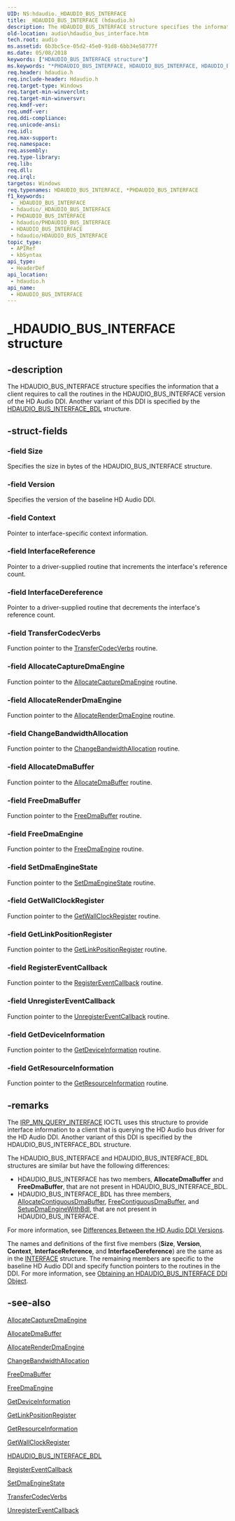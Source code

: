 ```yaml
---
UID: NS:hdaudio._HDAUDIO_BUS_INTERFACE
title: _HDAUDIO_BUS_INTERFACE (hdaudio.h)
description: The HDAUDIO_BUS_INTERFACE structure specifies the information that a client requires to call the routines in the HDAUDIO_BUS_INTERFACE version of the HD Audio DDI. Another variant of this DDI is specified by the HDAUDIO_BUS_INTERFACE_BDL structure.
old-location: audio\hdaudio_bus_interface.htm
tech.root: audio
ms.assetid: 6b3bc5ce-05d2-45e0-91d8-6bb34e58777f
ms.date: 05/08/2018
keywords: ["HDAUDIO_BUS_INTERFACE structure"]
ms.keywords: "*PHDAUDIO_BUS_INTERFACE, HDAUDIO_BUS_INTERFACE, HDAUDIO_BUS_INTERFACE structure [Audio Devices], PHDAUDIO_BUS_INTERFACE, PHDAUDIO_BUS_INTERFACE structure pointer [Audio Devices], _HDAUDIO_BUS_INTERFACE, aud-prop2_4d39bbd4-8c0b-4f2c-98a7-618d891593c1.xml, audio.hdaudio_bus_interface, hdaudio/HDAUDIO_BUS_INTERFACE, hdaudio/PHDAUDIO_BUS_INTERFACE"
req.header: hdaudio.h
req.include-header: Hdaudio.h
req.target-type: Windows
req.target-min-winverclnt: 
req.target-min-winversvr: 
req.kmdf-ver: 
req.umdf-ver: 
req.ddi-compliance: 
req.unicode-ansi: 
req.idl: 
req.max-support: 
req.namespace: 
req.assembly: 
req.type-library: 
req.lib: 
req.dll: 
req.irql: 
targetos: Windows
req.typenames: HDAUDIO_BUS_INTERFACE, *PHDAUDIO_BUS_INTERFACE
f1_keywords:
 - _HDAUDIO_BUS_INTERFACE
 - hdaudio/_HDAUDIO_BUS_INTERFACE
 - PHDAUDIO_BUS_INTERFACE
 - hdaudio/PHDAUDIO_BUS_INTERFACE
 - HDAUDIO_BUS_INTERFACE
 - hdaudio/HDAUDIO_BUS_INTERFACE
topic_type:
 - APIRef
 - kbSyntax
api_type:
 - HeaderDef
api_location:
 - hdaudio.h
api_name:
 - HDAUDIO_BUS_INTERFACE
---
```


# _HDAUDIO_BUS_INTERFACE structure


## -description

The HDAUDIO_BUS_INTERFACE structure specifies the information that a client requires to call the routines in the HDAUDIO_BUS_INTERFACE version of the HD Audio DDI. Another variant of this DDI is specified by the <a href="/windows-hardware/drivers/ddi/hdaudio/ns-hdaudio-_hdaudio_bus_interface_bdl">HDAUDIO_BUS_INTERFACE_BDL</a> structure.

## -struct-fields

### -field Size

Specifies the size in bytes of the HDAUDIO_BUS_INTERFACE structure.

### -field Version

Specifies the version of the baseline HD Audio DDI.

### -field Context

Pointer to interface-specific context information.

### -field InterfaceReference

Pointer to a driver-supplied routine that increments the interface's reference count.

### -field InterfaceDereference

Pointer to a driver-supplied routine that decrements the interface's reference count.

### -field TransferCodecVerbs

Function pointer to the <a href="/windows-hardware/drivers/ddi/hdaudio/nc-hdaudio-ptransfer_codec_verbs">TransferCodecVerbs</a> routine.

### -field AllocateCaptureDmaEngine

Function pointer to the <a href="/windows-hardware/drivers/ddi/hdaudio/nc-hdaudio-pallocate_capture_dma_engine">AllocateCaptureDmaEngine</a> routine.

### -field AllocateRenderDmaEngine

Function pointer to the <a href="/windows-hardware/drivers/ddi/hdaudio/nc-hdaudio-pallocate_render_dma_engine">AllocateRenderDmaEngine</a> routine.

### -field ChangeBandwidthAllocation

Function pointer to the <a href="/windows-hardware/drivers/ddi/hdaudio/nc-hdaudio-pchange_bandwidth_allocation">ChangeBandwidthAllocation</a> routine.

### -field AllocateDmaBuffer

Function pointer to the <a href="/windows-hardware/drivers/ddi/hdaudio/nc-hdaudio-pallocate_dma_buffer">AllocateDmaBuffer</a> routine.

### -field FreeDmaBuffer

Function pointer to the <a href="/windows-hardware/drivers/ddi/hdaudio/nc-hdaudio-pfree_dma_buffer">FreeDmaBuffer</a> routine.

### -field FreeDmaEngine

Function pointer to the <a href="/windows-hardware/drivers/ddi/hdaudio/nc-hdaudio-pfree_dma_engine">FreeDmaEngine</a> routine.

### -field SetDmaEngineState

Function pointer to the <a href="/windows-hardware/drivers/ddi/hdaudio/nc-hdaudio-pset_dma_engine_state">SetDmaEngineState</a> routine.

### -field GetWallClockRegister

Function pointer to the <a href="/windows-hardware/drivers/ddi/hdaudio/nc-hdaudio-pget_wall_clock_register">GetWallClockRegister</a> routine.

### -field GetLinkPositionRegister

Function pointer to the <a href="/windows-hardware/drivers/ddi/hdaudio/nc-hdaudio-pget_link_position_register">GetLinkPositionRegister</a> routine.

### -field RegisterEventCallback

Function pointer to the <a href="/windows-hardware/drivers/ddi/hdaudio/nc-hdaudio-pregister_event_callback">RegisterEventCallback</a> routine.

### -field UnregisterEventCallback

Function pointer to the <a href="/windows-hardware/drivers/ddi/hdaudio/nc-hdaudio-punregister_event_callback">UnregisterEventCallback</a> routine.

### -field GetDeviceInformation

Function pointer to the <a href="/windows-hardware/drivers/ddi/hdaudio/nc-hdaudio-pget_device_information">GetDeviceInformation</a> routine.

### -field GetResourceInformation

Function pointer to the <a href="/windows-hardware/drivers/ddi/hdaudio/nc-hdaudio-pget_resource_information">GetResourceInformation</a> routine.

## -remarks

The <a href="/windows-hardware/drivers/kernel/irp-mn-query-interface">IRP_MN_QUERY_INTERFACE</a> IOCTL uses this structure to provide interface information to a client that is querying the HD Audio bus driver for the HD Audio DDI. Another variant of this DDI is specified by the HDAUDIO_BUS_INTERFACE_BDL structure.

The HDAUDIO_BUS_INTERFACE and HDAUDIO_BUS_INTERFACE_BDL structures are similar but have the following differences:

<ul>
<li>
HDAUDIO_BUS_INTERFACE has two members, <b>AllocateDmaBuffer</b> and <b>FreeDmaBuffer</b>, that are not present in HDAUDIO_BUS_INTERFACE_BDL.

</li>
<li>
HDAUDIO_BUS_INTERFACE_BDL has three members, <a href="/windows-hardware/drivers/ddi/hdaudio/nc-hdaudio-pallocate_contiguous_dma_buffer">AllocateContiguousDmaBuffer</a>, <a href="/windows-hardware/drivers/ddi/hdaudio/nc-hdaudio-pfree_contiguous_dma_buffer">FreeContiguousDmaBuffer</a>, and <a href="/windows-hardware/drivers/ddi/hdaudio/nc-hdaudio-psetup_dma_engine_with_bdl">SetupDmaEngineWithBdl</a>, that are not present in HDAUDIO_BUS_INTERFACE.

</li>
</ul>
For more information, see <a href="/windows-hardware/drivers/audio/differences-between-the-hd-audio-ddi-versions">Differences Between the HD Audio DDI Versions</a>.

The names and definitions of the first five members (<b>Size</b>, <b>Version</b>, <b>Context</b>, <b>InterfaceReference</b>, and <b>InterfaceDereference</b>) are the same as in the <a href="/windows-hardware/drivers/ddi/wdm/ns-wdm-_interface">INTERFACE</a> structure. The remaining members are specific to the baseline HD Audio DDI and specify function pointers to the routines in the DDI. For more information, see <a href="/windows-hardware/drivers/audio/obtaining-an-hdaudio-bus-interface-ddi-object">Obtaining an HDAUDIO_BUS_INTERFACE DDI Object</a>.

## -see-also

<a href="/windows-hardware/drivers/ddi/hdaudio/nc-hdaudio-pallocate_capture_dma_engine">AllocateCaptureDmaEngine</a>



<a href="/windows-hardware/drivers/ddi/hdaudio/nc-hdaudio-pallocate_dma_buffer">AllocateDmaBuffer</a>



<a href="/windows-hardware/drivers/ddi/hdaudio/nc-hdaudio-pallocate_render_dma_engine">AllocateRenderDmaEngine</a>



<a href="/windows-hardware/drivers/ddi/hdaudio/nc-hdaudio-pchange_bandwidth_allocation">ChangeBandwidthAllocation</a>



<a href="/windows-hardware/drivers/ddi/hdaudio/nc-hdaudio-pfree_dma_buffer">FreeDmaBuffer</a>



<a href="/windows-hardware/drivers/ddi/hdaudio/nc-hdaudio-pfree_dma_engine">FreeDmaEngine</a>



<a href="/windows-hardware/drivers/ddi/hdaudio/nc-hdaudio-pget_device_information">GetDeviceInformation</a>



<a href="/windows-hardware/drivers/ddi/hdaudio/nc-hdaudio-pget_link_position_register">GetLinkPositionRegister</a>



<a href="/windows-hardware/drivers/ddi/hdaudio/nc-hdaudio-pget_resource_information">GetResourceInformation</a>



<a href="/windows-hardware/drivers/ddi/hdaudio/nc-hdaudio-pget_wall_clock_register">GetWallClockRegister</a>



<a href="/windows-hardware/drivers/ddi/hdaudio/ns-hdaudio-_hdaudio_bus_interface_bdl">HDAUDIO_BUS_INTERFACE_BDL</a>



<a href="/windows-hardware/drivers/ddi/hdaudio/nc-hdaudio-pregister_event_callback">RegisterEventCallback</a>



<a href="/windows-hardware/drivers/ddi/hdaudio/nc-hdaudio-pset_dma_engine_state">SetDmaEngineState</a>



<a href="/windows-hardware/drivers/ddi/hdaudio/nc-hdaudio-ptransfer_codec_verbs">TransferCodecVerbs</a>



<a href="/windows-hardware/drivers/ddi/hdaudio/nc-hdaudio-punregister_event_callback">UnregisterEventCallback</a>